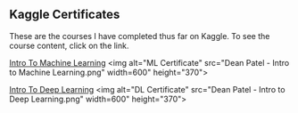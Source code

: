 ## Kaggle Certificates

These are the courses I have completed thus far on Kaggle. To see the course content, click on the link.

[Intro To Machine Learning](https://www.kaggle.com/learn/intro-to-machine-learning)
<img alt="ML Certificate" src="Dean Patel - Intro to Machine Learning.png"
width=600" height="370">

[Intro To Deep Learning](https://www.kaggle.com/learn/intro-to-deep-learning)
<img alt="DL Certificate" src="Dean Patel - Intro to Deep Learning.png"
width=600" height="370">
                                

